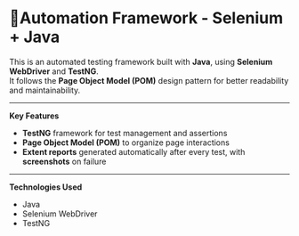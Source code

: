 # 🚀Automation Framework - Selenium + Java

This is an automated testing framework built with **Java**, using **Selenium WebDriver** and **TestNG**.  
It follows the **Page Object Model (POM)** design pattern for better readability and maintainability.

---

**Key Features**
- **TestNG** framework for test management and assertions
- **Page Object Model (POM)** to organize page interactions
- **Extent reports** generated automatically after every test, with **screenshots** on failure

---

**Technologies Used**
- Java
- Selenium WebDriver
- TestNG
